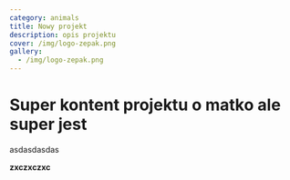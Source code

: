```yaml
---
category: animals
title: Nowy projekt
description: opis projektu
cover: /img/logo-zepak.png
gallery:
  - /img/logo-zepak.png
---
```

# Super kontent projektu o matko ale super jest

asdasdasdas

**zxczxczxc**